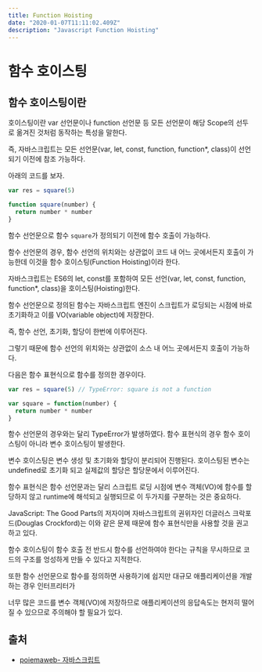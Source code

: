 ```yaml
---
title: Function Hoisting
date: "2020-01-07T11:11:02.409Z"
description: "Javascript Function Hoisting"
---
```


# 함수 호이스팅

## 함수 호이스팅이란

호이스팅이란 var 선언문이나 function 선언문 등 모든 선언문이 해당 Scope의 선두로 옮겨진 것처럼 동작하는 특성을 말한다.

즉, 자바스크립트는 모든 선언문(var, let, const, function, function\*, class)이 선언되기 이전에 참조 가능하다.

아래의 코드를 보자.

```js
var res = square(5)

function square(number) {
  return number * number
}
```

함수 선언문으로 함수 `square`가 정의되기 이전에 함수 호출이 가능하다.

함수 선언문의 경우, 함수 선언의 위치와는 상관없이 코드 내 어느 곳에서든지 호출이 가능한데 이것을 함수 호이스팅(Function Hoisting)이라 한다.

자바스크립트는 ES6의 let, const를 포함하여 모든 선언(var, let, const, function, function\*, class)을 호이스팅(Hoisting)한다.

함수 선언문으로 정의된 함수는 자바스크립트 엔진이 스크립트가 로딩되는 시점에 바로 초기화하고 이를 VO(variable object)에 저장한다.

즉, 함수 선언, 초기화, 할당이 한번에 이루어진다.

그렇기 때문에 함수 선언의 위치와는 상관없이 소스 내 어느 곳에서든지 호출이 가능하다.

다음은 함수 표현식으로 함수를 정의한 경우이다.

```js
var res = square(5) // TypeError: square is not a function

var square = function(number) {
  return number * number
}
```

함수 선언문의 경우와는 달리 TypeError가 발생하였다. 함수 표현식의 경우 함수 호이스팅이 아니라 변수 호이스팅이 발생한다.

변수 호이스팅은 변수 생성 및 초기화와 할당이 분리되어 진행된다. 호이스팅된 변수는 undefined로 초기화 되고 실제값의 할당은 할당문에서 이루어진다.

함수 표현식은 함수 선언문과는 달리 스크립트 로딩 시점에 변수 객체(VO)에 함수를 할당하지 않고 runtime에 해석되고 실행되므로 이 두가지를 구분하는 것은 중요하다.

JavaScript: The Good Parts의 저자이며 자바스크립트의 권위자인 더글러스 크락포드(Douglas Crockford)는 이와 같은 문제 때문에 함수 표현식만을 사용할 것을 권고하고 있다.

함수 호이스팅이 함수 호출 전 반드시 함수를 선언하여야 한다는 규칙을 무시하므로 코드의 구조를 엉성하게 만들 수 있다고 지적한다.

또한 함수 선언문으로 함수를 정의하면 사용하기에 쉽지만 대규모 애플리케이션을 개발하는 경우 인터프리터가

너무 많은 코드를 변수 객체(VO)에 저장하므로 애플리케이션의 응답속도는 현저히 떨어질 수 있으므로 주의해야 할 필요가 있다.

## 출처

- [poiemaweb- 자바스크립트](https://poiemaweb.com/js-function)
